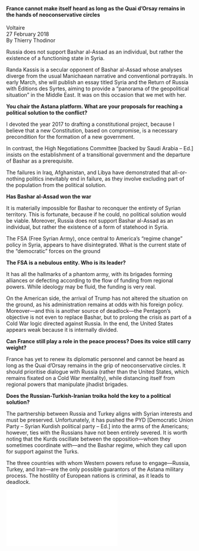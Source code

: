 <h4>France cannot make itself heard as long as the Quai d’Orsay remains in the hands of neoconservative circles</h4>

Voltaire  
27 February 2018  
By Thierry Thodinor  

Russia does not support Bashar al-Assad as an individual, but rather the existence of a functioning state in Syria.

Randa Kassis is a secular opponent of Bashar al-Assad whose analyses diverge from the usual Manichaean narrative and conventional portrayals. In early March, she will publish an essay titled Syria and the Return of Russia with Éditions des Syrtes, aiming to provide a “panorama of the geopolitical situation” in the Middle East. It was on this occasion that we met with her.

<b>You chair the Astana platform. What are your proposals for reaching a political solution to the conflict?</b>

I devoted the year 2017 to drafting a constitutional project, because I believe that a new Constitution, based on compromise, is a necessary precondition for the formation of a new government.

In contrast, the High Negotiations Committee \[backed by Saudi Arabia – Ed.\] insists on the establishment of a transitional government and the departure of Bashar as a prerequisite.

The failures in Iraq, Afghanistan, and Libya have demonstrated that all-or-nothing politics inevitably end in failure, as they involve excluding part of the population from the political solution.

<b>Has Bashar al-Assad won the war</b>

It is materially impossible for Bashar to reconquer the entirety of Syrian territory. This is fortunate, because if he could, no political solution would be viable. Moreover, Russia does not support Bashar al-Assad as an individual, but rather the existence of a form of statehood in Syria.

The FSA (Free Syrian Army), once central to America’s “regime change” policy in Syria, appears to have disintegrated. What is the current state of the “democratic” forces on the ground

<b>The FSA is a nebulous entity. Who is its leader?</b>

It has all the hallmarks of a phantom army, with its brigades forming alliances or defecting according to the flow of funding from regional powers. While ideology may be fluid, the funding is very real.

On the American side, the arrival of Trump has not altered the situation on the ground, as his administration remains at odds with his foreign policy. Moreover—and this is another source of deadlock—the Pentagon’s objective is not even to replace Bashar, but to prolong the crisis as part of a Cold War logic directed against Russia. In the end, the United States appears weak because it is internally divided.

<b>Can France still play a role in the peace process? Does its voice still carry weight?</b>

France has yet to renew its diplomatic personnel and cannot be heard as long as the Quai d’Orsay remains in the grip of neoconservative circles. It should prioritise dialogue with Russia (rather than the United States, which remains fixated on a Cold War mentality), while distancing itself from regional powers that manipulate jihadist brigades.

<b>Does the Russian-Turkish-Iranian troika hold the key to a political solution?</b>

The partnership between Russia and Turkey aligns with Syrian interests and must be preserved. Unfortunately, it has pushed the PYD \[Democratic Union Party – Syrian Kurdish political party – Ed.\] into the arms of the Americans; however, ties with the Russians have not been entirely severed. It is worth noting that the Kurds oscillate between the opposition—whom they sometimes coordinate with—and the Bashar regime, which they call upon for support against the Turks.

The three countries with whom Western powers refuse to engage—Russia, Turkey, and Iran—are the only possible guarantors of the Astana military process. The hostility of European nations is criminal, as it leads to deadlock.

![](34-Voltaire.pdf)
<p></p>
